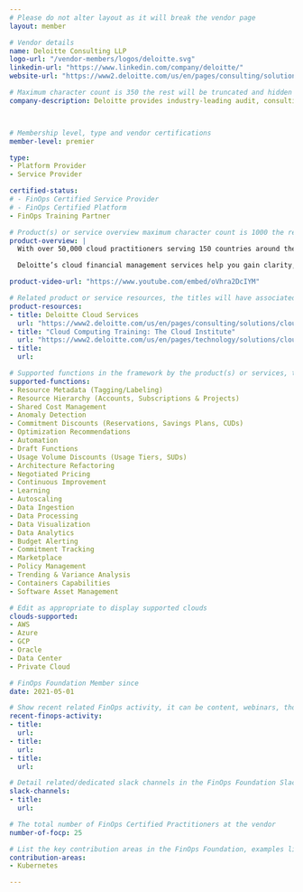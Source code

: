 ```yaml
---
# Please do not alter layout as it will break the vendor page
layout: member

# Vendor details
name: Deloitte Consulting LLP
logo-url: "/vendor-members/logos/deloitte.svg"
linkedin-url: "https://www.linkedin.com/company/deloitte/"
website-url: "https://www2.deloitte.com/us/en/pages/consulting/solutions/cloud-consulting-services.html"

# Maximum character count is 350 the rest will be truncated and hidden automatically on your page
company-description: Deloitte provides industry-leading audit, consulting, tax and advisory services to many of the world's most admired brands, including nearly 90% of the Fortune 500® and more than 7,000 private companies. Our people [come together](https://www2.deloitte.com/us/en/pages/about-deloitte/articles/come-together-corporate-social-impact.html?id=us:2el:3pr:cometog:awa:greendot:11112020:boilerplate){:rel=“nofollow”} for the greater good and work across the industry sectors that drive and shape today's marketplace — delivering measurable and lasting results that help reinforce public trust in our capital markets, inspire clients to see challenges as opportunities to transform and thrive, and help lead the way toward a stronger economy and a healthier society. Deloitte is proud to be part of the largest global professional services network serving our clients in the markets that are most important to them. Building on more than 175 years of service, our network of member firms spans more than 150 countries and territories. Learn how Deloitte's more than 330,000 people worldwide connect for impact at [www.deloitte.com](https://www2.deloitte.com/uk/en.html){:rel=“nofollow”}.



# Membership level, type and vendor certifications
member-level: premier

type:
- Platform Provider
- Service Provider

certified-status:
# - FinOps Certified Service Provider
# - FinOps Certified Platform
- FinOps Training Partner

# Product(s) or service overview maximum character count is 1000 the rest will be truncated and hidden automatically on your page
product-overview: |
  With over 50,000 cloud practitioners serving 150 countries around the world, Deloitte is recognized as a Leader in cloud consulting services and for its commitment to investing in cloud, AI, Cyber, workforce digitization and analytics services by the top industry [analyst firms](https://www2.deloitte.com/global/en/pages/about-deloitte/topics/analyst-relations-topic.html){:rel=“nofollow”}. We enable enterprise transformation through innovative applications of cloud. Combining business acumen, integrated business and technology services, and a people-first approach, we help businesses discover and activate their possible. Our full spectrum of capabilities can support your business throughout your journey to the cloud—and beyond.

  Deloitte’s cloud financial management services help you gain clarity, control, and predictability on your cloud spend. Our services extend the capabilities of traditional IT financial management and technology business management by equipping your technology and finance teams with the structures, processes, and tools they need to capitalize on your cloud investment and fully reap the efficiencies cloud offers. To help you meet your cloud financial management challenges, our seasoned professionals will support you throughout every stage of your cloud journey to develop best-in-class tools, processes, and structures that will enable the financial transparency, predictability, and controls you need to maximize the value of your cloud ecosystem.

product-video-url: "https://www.youtube.com/embed/oVhra2DcIYM"

# Related product or service resources, the titles will have associated URLs, e.g. product
product-resources:
- title: Deloitte Cloud Services
  url: "https://www2.deloitte.com/us/en/pages/consulting/solutions/cloud-consulting-services.html"
- title: "Cloud Computing Training: The Cloud Institute"
  url: "https://www2.deloitte.com/us/en/pages/technology/solutions/cloud-computing-training.html"
- title:
  url:

# Supported functions in the framework by the product(s) or services, these need to match the menu spelling to add a link automatically, ones listed are examples
supported-functions:
- Resource Metadata (Tagging/Labeling)
- Resource Hierarchy (Accounts, Subscriptions & Projects)
- Shared Cost Management
- Anomaly Detection
- Commitment Discounts (Reservations, Savings Plans, CUDs)
- Optimization Recommendations
- Automation
- Draft Functions
- Usage Volume Discounts (Usage Tiers, SUDs)
- Architecture Refactoring
- Negotiated Pricing
- Continuous Improvement
- Learning
- Autoscaling
- Data Ingestion
- Data Processing
- Data Visualization
- Data Analytics
- Budget Alerting
- Commitment Tracking
- Marketplace
- Policy Management
- Trending & Variance Analysis
- Containers Capabilities
- Software Asset Management

# Edit as appropriate to display supported clouds
clouds-supported:
- AWS
- Azure
- GCP
- Oracle
- Data Center
- Private Cloud

# FinOps Foundation Member since
date: 2021-05-01

# Show recent related FinOps activity, it can be content, webinars, thought leadership and include external links
recent-finops-activity:
- title:
  url:
- title:
  url:
- title:
  url:

# Detail related/dedicated slack channels in the FinOps Foundation Slack
slack-channels:
- title:
  url:

# The total number of FinOps Certified Practitioners at the vendor
number-of-focp: 25

# List the key contribution areas in the FinOps Foundation, examples listed
contribution-areas:
- Kubernetes

---
```

